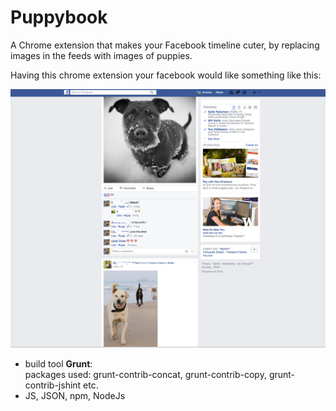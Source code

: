 # Puppybook 
A Chrome extension that makes your Facebook timeline cuter, by replacing images in the feeds with images of puppies.

Having this chrome extension your facebook would like something like this:

![Image](https://github.com/vikshab/Images/blob/master/facebookextension.png?raw=true)

- build tool **Grunt**:  
packages used: grunt-contrib-concat, grunt-contrib-copy, grunt-contrib-jshint etc.
- JS, JSON, npm, NodeJs
